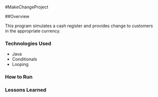 #MakeChangeProject

##Overview

This program simulates a cash register and provides change to customers in the appropriate currency.

### Technologies Used

 - Java
 - Conditionals
 - Looping

### How to Run

### Lessons Learned
